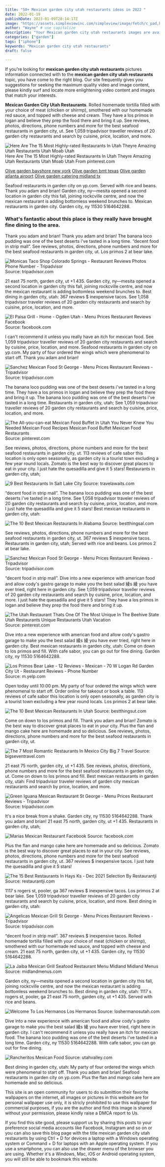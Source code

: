 ```yaml
---
title: "50+ Mexican garden city utah restaurants ideas in 2022 "
date: 2022-01-19
publishDate: 2023-01-09T20:14:17Z
image: "https://assets.simpleviewinc.com/simpleview/image/fetch/c_pad,h_651,q_75,w_979/https://assets.simpleviewinc.com/simpleview/image/upload/crm/utahvalley/provorancheritos0_3059aef7-5056-a36a-0b14434effa49e03.jpg"
author: "Wayne" # use capitalize
description: "Your Mexican garden city utah restaurants images are available in this site. Mexican garden city utah restaurants are a topic that is being searched for and liked by netizens now. You can Download the Mexican garden city utah restaurants files here. Download all free vectors."
categories: ["garden"]
tags: ["iphone"]
keywords: "Mexican garden city utah restaurants"
draft: false

---
```


If you're looking for **mexican garden city utah restaurants** pictures information connected with to the **mexican garden city utah restaurants** topic, you have come to the right  blog.  Our site frequently  gives you  suggestions  for seeking  the maximum  quality video and image  content, please kindly surf and locate more enlightening video content and images  that match your interests.

**Mexican Garden City Utah Restaurants**. Rolled homemade tortilla filled with your choice of meat (chicken or shirmp), smothered with our homemade red sauce, and topped with cheese and cream. They have a los primos in logan and believe they prep the food there and bring it up. See reviews, photos, directions, phone numbers and more for the best seafood restaurants in garden city, ut. See 1,059 tripadvisor traveller reviews of 20 garden city restaurants and search by cuisine, price, location, and more.

![Here Are The 15 Most Highly-rated Restaurants In Utah Theyre Amazing Utah Restaurants Utah Moab Utah](https://i.pinimg.com/originals/c3/28/60/c32860993ea0afbb3ee114a7e5f8157d.jpg "Here Are The 15 Most Highly-rated Restaurants In Utah Theyre Amazing Utah Restaurants Utah Moab Utah")
Here Are The 15 Most Highly-rated Restaurants In Utah Theyre Amazing Utah Restaurants Utah Moab Utah From pinterest.com

[Olive garden bayshore new york](/olive-garden-bayshore-new-york/)
[Olive garden bmt texas](/olive-garden-bmt-texas/)
[Olive garden atlanta airport](/olive-garden-atlanta-airport/)
[Olive garden catering midland tx](/olive-garden-catering-midland-tx/)

Seafood restaurants in garden city on yp.com. Served with rice and beans. Thank you adam and brian! Garden city, ny—mesita opened a second location in garden city this fall, joining rockcville centre, and now the mexican restaurant is adding bottomless weekend brunches to. Mexican restaurants in garden city. Garden city, ny 11530 5164642288.

### What&#039;s fantastic about this place is they really have brought fine dining to the area.

Thank you adam and brian! Thank you adam and brian! The banana loco pudding was one of the best deserts i&#039;ve tasted in a long time. “decent food in strip mall”. See reviews, photos, directions, phone numbers and more for the best seafood restaurants in garden city, ut. Los primos 2 at bear lake.


![Monicas Taco Shop Colorado Springs - Restaurant Reviews Photos Phone Number - Tripadvisor](https://media-cdn.tripadvisor.com/media/photo-s/18/0e/77/a1/beautiful-dining-room.jpg "Monicas Taco Shop Colorado Springs - Restaurant Reviews Photos Phone Number - Tripadvisor")
Source: tripadvisor.com

21 east 75 north, garden city, ut +1 435. Garden city, ny—mesita opened a second location in garden city this fall, joining rockcville centre, and now the mexican restaurant is adding bottomless weekend brunches to. Best dining in garden city, utah: 367 reviews $ inexpensive tacos. See 1,058 tripadvisor traveler reviews of 20 garden city restaurants and search by cuisine, price, location, and more.

![El Paisa Grill - Home - Ogden Utah - Menu Prices Restaurant Reviews Facebook](https://lookaside.fbsbx.com/lookaside/crawler/media/?media_id=117360422276364 "El Paisa Grill - Home - Ogden Utah - Menu Prices Restaurant Reviews Facebook")
Source: facebook.com

I can&#039;t recommend it unless you really have an itch for mexican food. See 1,059 tripadvisor traveller reviews of 20 garden city restaurants and search by cuisine, price, location, and more. Seafood restaurants in garden city on yp.com. My party of four ordered the wings which were phenomenal to start off. Thank you adam and brian!

![Sanchez Mexican Food St George - Menu Prices Restaurant Reviews - Tripadvisor](https://media-cdn.tripadvisor.com/media/photo-s/1c/fd/bf/c9/local-sanchez-mexican.jpg "Sanchez Mexican Food St George - Menu Prices Restaurant Reviews - Tripadvisor")
Source: tripadvisor.com

The banana loco pudding was one of the best deserts i&#039;ve tasted in a long time. They have a los primos in logan and believe they prep the food there and bring it up. The banana loco pudding was one of the best deserts i&#039;ve tasted in a long time. Restaurants in garden city, utah; See 1,059 tripadvisor traveller reviews of 20 garden city restaurants and search by cuisine, price, location, and more.

![The All-you-can-eat Mexican Food Buffet In Utah You Never Knew You Needed Mexican Food Recipes Mexican Food Buffet Mexican Food Restaurants](https://i.pinimg.com/originals/97/24/2d/97242dd9d47799805e63f2ff4838c655.png "The All-you-can-eat Mexican Food Buffet In Utah You Never Knew You Needed Mexican Food Recipes Mexican Food Buffet Mexican Food Restaurants")
Source: pinterest.com

See reviews, photos, directions, phone numbers and more for the best seafood restaurants in garden city, ut. 113 reviews of cafe sabor this location is only open seasonally, as garden city is a tourist town excluding a few year round locals. Zomato is the best way to discover great places to eat in your city. I just hate the quesadilla and give it 5 stars! Restaurants in garden city, utah;

![9 Best Restaurants In Salt Lake City](https://upload.travelawaits.com/ta/uploads/2021/04/e3c31764dbe5103e784d3a0dc5144e3c317.jpg "9 Best Restaurants In Salt Lake City")
Source: travelawaits.com

“decent food in strip mall”. The banana loco pudding was one of the best deserts i&#039;ve tasted in a long time. See 1,058 tripadvisor traveler reviews of 20 garden city restaurants and search by cuisine, price, location, and more. I just hate the quesadilla and give it 5 stars! Best mexican restaurants in garden city, utah:

![The 10 Best Mexican Restaurants In Alabama](https://p300-americantownscom.netdna-ssl.com/img/article/al-mexican-restaurant-1.jpg "The 10 Best Mexican Restaurants In Alabama")
Source: bestthingsal.com

See reviews, photos, directions, phone numbers and more for the best seafood restaurants in garden city, ut. 367 reviews $ inexpensive tacos. Restaurants in garden city, utah; Served with rice and beans. Los primos 2 at bear lake.

![Sanchez Mexican Food St George - Menu Prices Restaurant Reviews - Tripadvisor](https://media-cdn.tripadvisor.com/media/photo-s/1c/fd/c2/14/sanchez-mexican-food.jpg "Sanchez Mexican Food St George - Menu Prices Restaurant Reviews - Tripadvisor")
Source: tripadvisor.com

“decent food in strip mall”. Dive into a new experience with american food and allow cody&#039;s gastro garage to make you the best salad 綾s 綾 you have ever tried, right here in garden city. See 1,059 tripadvisor traveller reviews of 20 garden city restaurants and search by cuisine, price, location, and more. I just hate the quesadilla and give it 5 stars! They have a los primos in logan and believe they prep the food there and bring it up.

![The Utah Restaurant Thats One Of The Most Unique In The Beehive State Utah Restaurants Unique Restaurants Utah Vacation](https://i.pinimg.com/originals/8f/c1/ba/8fc1ba64311013142de74a19ce33dbaa.png "The Utah Restaurant Thats One Of The Most Unique In The Beehive State Utah Restaurants Unique Restaurants Utah Vacation")
Source: pinterest.com

Dive into a new experience with american food and allow cody&#039;s gastro garage to make you the best salad 綾s 綾 you have ever tried, right here in garden city. Best mexican restaurants in garden city, utah: Come on down to los primos and fill. With cafe sabor, you can go out for fine dining. Garden city, ny 11530 5164642288.

![Los Primos Bear Lake - 12 Reviews - Mexican - 70 W Logan Rd Garden City Ut - Restaurant Reviews - Phone Number](https://s3-media0.fl.yelpcdn.com/bphoto/x1SjoU6se626SvDhZyGhcg/348s.jpg "Los Primos Bear Lake - 12 Reviews - Mexican - 70 W Logan Rd Garden City Ut - Restaurant Reviews - Phone Number")
Source: m.yelp.com

Open today until 10:00 pm. My party of four ordered the wings which were phenomenal to start off. Order online for takeout or book a table. 113 reviews of cafe sabor this location is only open seasonally, as garden city is a tourist town excluding a few year round locals. Los primos 2 at bear lake.

![The 10 Best Mexican Restaurants In Utah](https://p300-americantownscom.netdna-ssl.com/img/article/ut-mexican-restaurant-1.jpg "The 10 Best Mexican Restaurants In Utah")
Source: bestthingsut.com

Come on down to los primos and fill. Thank you adam and brian! Zomato is the best way to discover great places to eat in your city. Plus the flan and mango cake here are homemade and so delicious. See reviews, photos, directions, phone numbers and more for the best seafood restaurants in garden city, ut.

![The 7 Most Romantic Restaurants In Mexico City Big 7 Travel](https://bigseventravel.com/wp-content/uploads/2020/02/huset.jpg "The 7 Most Romantic Restaurants In Mexico City Big 7 Travel")
Source: bigseventravel.com

21 east 75 north, garden city, ut +1 435. See reviews, photos, directions, phone numbers and more for the best seafood restaurants in garden city, ut. Come on down to los primos and fill. Best mexican restaurants in garden city, utah: Find tripadvisor traveler reviews of garden city mexican restaurants and search by price, location, and more.

![Green Iguana Mexican Restaurant St George - Menu Prices Restaurant Reviews - Tripadvisor](https://media-cdn.tripadvisor.com/media/photo-s/11/6a/82/48/20171201-134627-largejpg.jpg "Green Iguana Mexican Restaurant St George - Menu Prices Restaurant Reviews - Tripadvisor")
Source: tripadvisor.com

It&#039;s a nice break from a shake. Garden city, ny 11530 5164642288. Thank you adam and brian! 21 east 75 north, garden city, ut +1 435. Restaurants in garden city, utah;

![Marias Mexican Restaurant Facebook](https://lookaside.fbsbx.com/lookaside/crawler/media/?media_id=280853437373720 "Marias Mexican Restaurant Facebook")
Source: facebook.com

Plus the flan and mango cake here are homemade and so delicious. Zomato is the best way to discover great places to eat in your city. See reviews, photos, directions, phone numbers and more for the best seafood restaurants in garden city, ut. 367 reviews $ inexpensive tacos. I just hate the quesadilla and give it 5 stars!

![The 15 Best Restaurants In Hays Ks - Dec 2021 Selection By Restaurantji](https://cdn3.localdatacdn.com/ks/hays/3616782/original/Q0bSwjXahC.jpg "The 15 Best Restaurants In Hays Ks - Dec 2021 Selection By Restaurantji")
Source: restaurantji.com

1117 s rogers st, pooler, ga 367 reviews $ inexpensive tacos. Los primos 2 at bear lake. See 1,059 tripadvisor traveller reviews of 20 garden city restaurants and search by cuisine, price, location, and more. Best dining in garden city, utah:

![Angelicas Mexican Grill St George - Menu Prices Restaurant Reviews - Tripadvisor](https://media-cdn.tripadvisor.com/media/photo-p/13/d6/0b/27/photo0jpg.jpg "Angelicas Mexican Grill St George - Menu Prices Restaurant Reviews - Tripadvisor")
Source: tripadvisor.com

“decent food in strip mall”. 367 reviews $ inexpensive tacos. Rolled homemade tortilla filled with your choice of meat (chicken or shirmp), smothered with our homemade red sauce, and topped with cheese and cream. 21 east 75 north, garden city, ut +1 435. Garden city, ny 11530 5164642288.

![La Jaiba Mexican Grill Seafood Restaurant Menu Midland Midland Menus](https://midlandmenus.com/wp-content/uploads/2020/12/La-Jaiba-Mexican-Grill-Seafood-Restaurant-Sign.jpg "La Jaiba Mexican Grill Seafood Restaurant Menu Midland Midland Menus")
Source: midlandmenus.com

Garden city, ny—mesita opened a second location in garden city this fall, joining rockcville centre, and now the mexican restaurant is adding bottomless weekend brunches to. Best dining in garden city, utah: 1117 s rogers st, pooler, ga 21 east 75 north, garden city, ut +1 435. Served with rice and beans.

![Welcome To Los Hermanos Los Hermanos](https://images.getbento.com/accounts/992ddcc250fa930f6b3605cbfcb475df/media/images/13149image.png?w=600&amp;fit=max&amp;auto=compress,format&amp;h=600 "Welcome To Los Hermanos Los Hermanos")
Source: loshermanosutah.com

Dive into a new experience with american food and allow cody&#039;s gastro garage to make you the best salad 綾s 綾 you have ever tried, right here in garden city. I can&#039;t recommend it unless you really have an itch for mexican food. The banana loco pudding was one of the best deserts i&#039;ve tasted in a long time. Garden city, ny 11530 5164642288. With cafe sabor, you can go out for fine dining.

![Rancheritos Mexican Food](https://assets.simpleviewinc.com/simpleview/image/fetch/c_pad,h_651,q_75,w_979/https://assets.simpleviewinc.com/simpleview/image/upload/crm/utahvalley/provorancheritos0_3059aef7-5056-a36a-0b14434effa49e03.jpg "Rancheritos Mexican Food")
Source: utahvalley.com

Best dining in garden city, utah: My party of four ordered the wings which were phenomenal to start off. Thank you adam and brian! Seafood restaurants in garden city on yp.com. Plus the flan and mango cake here are homemade and so delicious.

This site is an open community for users to do submittion their favorite wallpapers on the internet, all images or pictures in this website are for personal wallpaper use only, it is stricly prohibited to use this wallpaper for commercial purposes, if you are the author and find this image is shared without your permission, please kindly raise a DMCA report to Us.

If you find this site good, please support us by sharing this posts to your preference social media accounts like Facebook, Instagram and so on or you can also save this blog page with the title mexican garden city utah restaurants by using Ctrl + D for devices a laptop with a Windows operating system or Command + D for laptops with an Apple operating system. If you use a smartphone, you can also use the drawer menu of the browser you are using. Whether it's a Windows, Mac, iOS or Android operating system, you will still be able to bookmark this website.
